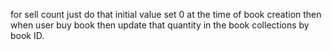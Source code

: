 for sell count just do that initial value set 0 at the time of book creation then when user buy book then update that quantity in the book collections by book ID.